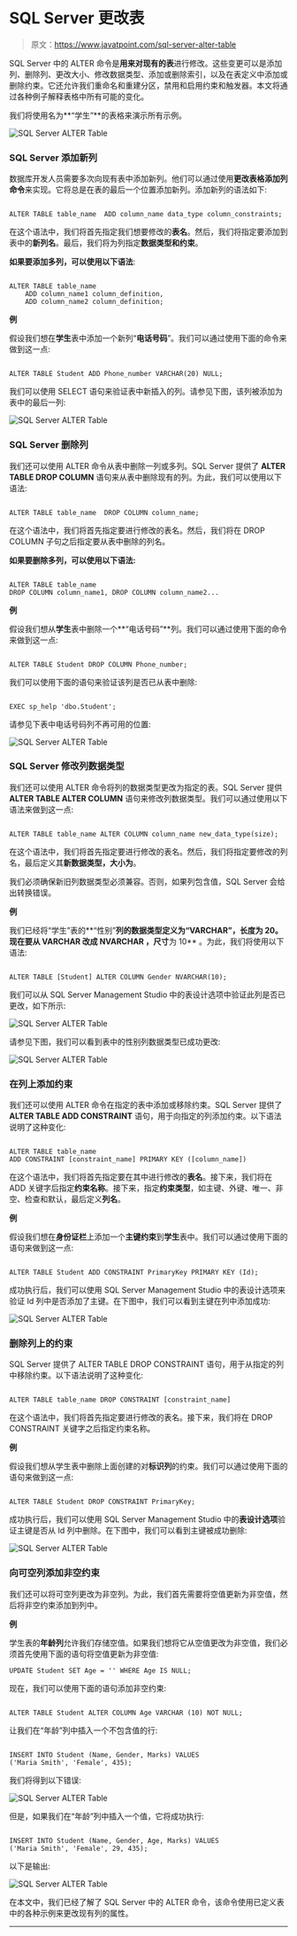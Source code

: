 # SQL Server 更改表

> 原文：<https://www.javatpoint.com/sql-server-alter-table>

SQL Server 中的 ALTER 命令是**用来对现有的表**进行修改。这些变更可以是添加列、删除列、更改大小、修改数据类型、添加或删除索引，以及在表定义中添加或删除约束。它还允许我们重命名和重建分区，禁用和启用约束和触发器。本文将通过各种例子解释表格中所有可能的变化。

我们将使用名为**“学生”**的表格来演示所有示例。

![SQL Server ALTER Table](img/e561dc7b1382f01884dc1f42b5939e1b.png)

### SQL Server 添加新列

数据库开发人员需要多次向现有表中添加新列。他们可以通过使用**更改表格添加列命令**来实现。它将总是在表的最后一个位置添加新列。添加新列的语法如下:

```

ALTER TABLE table_name  ADD column_name data_type column_constraints;

```

在这个语法中，我们将首先指定我们想要修改的**表名**。然后，我们将指定要添加到表中的**新列名**。最后，我们将为列指定**数据类型和约束**。

**如果要添加多列，可以使用以下语法**:

```

ALTER TABLE table_name   
    ADD column_name1 column_definition,
    ADD column_name2 column_definition;  

```

**例**

假设我们想在**学生**表中添加一个新列“**电话号码**”。我们可以通过使用下面的命令来做到这一点:

```

ALTER TABLE Student ADD Phone_number VARCHAR(20) NULL;

```

我们可以使用 SELECT 语句来验证表中新插入的列。请参见下图，该列被添加为表中的最后一列:

![SQL Server ALTER Table](img/e7e49fda25590bfb88f08c94442c44b2.png)

### SQL Server 删除列

我们还可以使用 ALTER 命令从表中删除一列或多列。SQL Server 提供了 **ALTER TABLE DROP COLUMN** 语句来从表中删除现有的列。为此，我们可以使用以下语法:

```

ALTER TABLE table_name  DROP COLUMN column_name;  

```

在这个语法中，我们将首先指定要进行修改的表名。然后，我们将在 DROP COLUMN 子句之后指定要从表中删除的列名。

**如果要删除多列，可以使用以下语法:**

```

ALTER TABLE table_name  
DROP COLUMN column_name1, DROP COLUMN column_name2...  

```

**例**

假设我们想从**学生**表中删除一个**“电话号码”**列。我们可以通过使用下面的命令来做到这一点:

```

ALTER TABLE Student DROP COLUMN Phone_number;

```

我们可以使用下面的语句来验证该列是否已从表中删除:

```

EXEC sp_help 'dbo.Student';

```

请参见下表中电话号码列不再可用的位置:

![SQL Server ALTER Table](img/44c1fa1c03867e3af5257c23404eef17.png)

### SQL Server 修改列数据类型

我们还可以使用 ALTER 命令将列的数据类型更改为指定的表。SQL Server 提供 **ALTER TABLE ALTER COLUMN** 语句来修改列数据类型。我们可以通过使用以下语法来做到这一点:

```

ALTER TABLE table_name ALTER COLUMN column_name new_data_type(size);

```

在这个语法中，我们将首先指定要进行修改的表名。然后，我们将指定要修改的列名，最后定义其**新数据类型，大小为**。

我们必须确保新旧列数据类型必须兼容。否则，如果列包含值，SQL Server 会给出转换错误。

**例**

我们已经将“学生”表的**“性别”**列的数据类型定义为“VARCHAR”，长度为 20。现在要从 **VARCHAR** 改成 **NVARCHAR** ，尺寸**为 10** 。为此，我们将使用以下语法:

```

ALTER TABLE [Student] ALTER COLUMN Gender NVARCHAR(10);

```

我们可以从 SQL Server Management Studio 中的表设计选项中验证此列是否已更改，如下所示:

![SQL Server ALTER Table](img/29e54021a5938bc1896fe108b9a2fc41.png)

请参见下图，我们可以看到表中的性别列数据类型已成功更改:

![SQL Server ALTER Table](img/e968be3f06df38366158de254891d062.png)

### 在列上添加约束

我们还可以使用 ALTER 命令在指定的表中添加或移除约束。SQL Server 提供了 **ALTER TABLE ADD CONSTRAINT** 语句，用于向指定的列添加约束。以下语法说明了这种变化:

```

ALTER TABLE table_name
ADD CONSTRAINT [constraint_name] PRIMARY KEY ([column_name])

```

在这个语法中，我们将首先指定要在其中进行修改的**表名**。接下来，我们将在 ADD 关键字后指定**约束名称**。接下来，指定**约束类型**，如主键、外键、唯一、非空、检查和默认，最后定义**列名**。

**例**

假设我们想在**身份证栏**上添加一个**主键约束**到**学生**表中。我们可以通过使用下面的语句来做到这一点:

```

ALTER TABLE Student ADD CONSTRAINT PrimaryKey PRIMARY KEY (Id);

```

成功执行后，我们可以使用 SQL Server Management Studio 中的表设计选项来验证 Id 列中是否添加了主键。在下图中，我们可以看到主键在列中添加成功:

![SQL Server ALTER Table](img/3b29f4e8f03efe723707dead88bdeb16.png)

### 删除列上的约束

SQL Server 提供了 ALTER TABLE DROP CONSTRAINT 语句，用于从指定的列中移除约束。以下语法说明了这种变化:

```

ALTER TABLE table_name DROP CONSTRAINT [constraint_name]

```

在这个语法中，我们将首先指定要进行修改的表名。接下来，我们将在 DROP CONSTRAINT 关键字之后指定约束名称。

**例**

假设我们想从学生表中删除上面创建的对**标识列**的约束。我们可以通过使用下面的语句来做到这一点:

```

ALTER TABLE Student DROP CONSTRAINT PrimaryKey;

```

成功执行后，我们可以使用 SQL Server Management Studio 中的**表设计选项**验证主键是否从 Id 列中删除。在下图中，我们可以看到主键被成功删除:

![SQL Server ALTER Table](img/13098a684c78aec0c25c4903fb269f1b.png)

### 向可空列添加非空约束

我们还可以将可空列更改为非空列。为此，我们首先需要将空值更新为非空值，然后将非空约束添加到列中。

**例**

学生表的**年龄列**允许我们存储空值。如果我们想将它从空值更改为非空值，我们必须首先使用下面的语句将空值更新为非空值:

```
UPDATE Student SET Age = '' WHERE Age IS NULL;

```

现在，我们可以使用下面的语句添加非空约束:

```

ALTER TABLE Student ALTER COLUMN Age VARCHAR (10) NOT NULL;

```

让我们在“年龄”列中插入一个不包含值的行:

```

INSERT INTO Student (Name, Gender, Marks) VALUES
('Maria Smith', 'Female', 435);

```

我们将得到以下错误:

![SQL Server ALTER Table](img/494df81327d36565c8ce89547a16661a.png)

但是，如果我们在“年龄”列中插入一个值，它将成功执行:

```

INSERT INTO Student (Name, Gender, Age, Marks) VALUES
('Maria Smith', 'Female', 29, 435);

```

以下是输出:

![SQL Server ALTER Table](img/5c4ff2317c532bebd3845ae329131caf.png)

在本文中，我们已经了解了 SQL Server 中的 ALTER 命令，该命令使用已定义表中的各种示例来更改现有列的属性。

* * *
